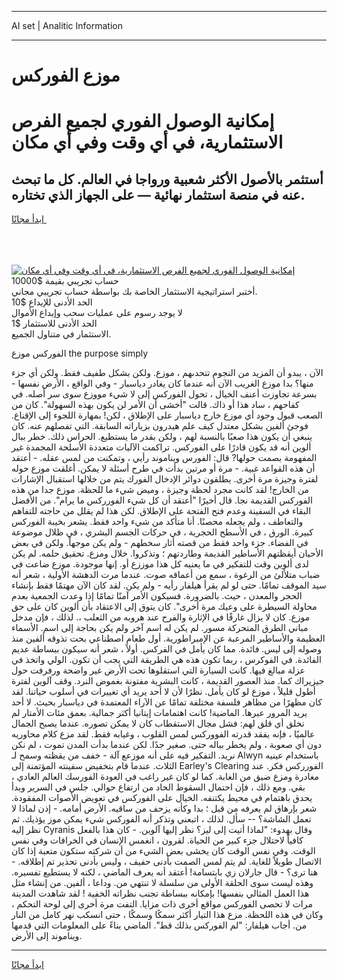 <hr>AI set | Analitic Information
<hr>
<h1>موزع الفوركس</h1>
<link rel="stylesheet" href="//binary-option.github.io/strategy/css/template.cta.html.min.css">

<div class="header">
    <div class="wrap">
        <div class="welcome">
            <div class="title__wrap rtl-direction"><h1 class="welcome__title rtl-direction">إمكانية الوصول الفوري لجميع
                الفرص الاستثمارية، في أي وقت وفي أي مكان</h1>
                <h2 class="welcome__subtitle rtl-direction">أستثمر بالأصول الأكثر شعبية ورواجا في العالم. كل ما تبحث عنه
                    في منصة استثمار نهائية — على الجهاز الذي تختاره.</h2>
                <div class="btn-non-regulated">
                    <a class="btn access__btn" href="https://bit.ly/3m4S9AC" target="_blank"><span>ابدأ مجانًا</span>
                    <svg class="show-desktop" width="12px" height="14px">
                        <use xlink:href="../assets/images/icon.svg?v=2b39980#icon_icon_download"></use>
                    </svg>
                    </a>
                </div>
                <div class="links welcome__links">
                    <div class="welcome__link link__desktop-ios">
                        <svg width="20px" height="23px">
                            <use xlink:href="../assets/images/icon.svg?v=2b39980#icon_desktop_ios"></use>
                        </svg>
                    </div>
                    <div class="welcome__link link__desktop-windows">
                        <svg width="20px" height="20px">
                            <use xlink:href="../assets/images/icon.svg?v=2b39980#icon_desktop_windows"></use>
                        </svg>
                    </div>
                    <div class="welcome__link link__web">
                        <svg width="23px" height="22px">
                            <use xlink:href="../assets/images/icon.svg?v=2b39980#icon_web"></use>
                        </svg>
                    </div>
                </div>
            </div>
            <a href="https://bit.ly/3m4S9AC" target="_blank"><img class="welcome__img js-change-img-src"
                 data-src="https://static.cdnpub.info/lp/mobile-partner-pwa/assets/images/header__img--ios.png?v=9b27e48"
                 src="https://static.cdnpub.info/lp/mobile-partner-pwa/assets/images/header__img--desktop.png?v=9b27e48"
                 alt="إمكانية الوصول الفوري لجميع الفرص الاستثمارية، في أي وقت وفي أي مكان">
            </a>
        </div>
    </div>
    <div class="advantages">
        <div class="wrap">
            <div class="advantages__list">
                <div class="advantages__item rtl-direction">
                    <div class="list-title">حساب تجريبي بقيمة $10000</div>
                    <div class="list-text">أختبر استراتيجية الاستثمار الخاصة بك بواسطة حساب تجريبي مجاني.</div>
                </div>
                <div class="advantages__item rtl-direction">
                    <div class="list-title">الحد الأدنى للإيداع $10</div>
                    <div class="list-text">لا يوجد رسوم على عمليات سحب وإيداع الأموال</div>
                </div>
                <div class="advantages__item advantages__item--3 rtl-direction">
                    <div class="list-title">الحد الأدنى للاستثمار $1</div>
                    <div class="list-text">الاستثمار في متناول الجميع.</div>
                </div>
            </div>
        </div>
    </div>
</div>

<span class="gen">الفوركس موزع the purpose simply</span>

الآن ، يبدو أن المزيد من النجوم تتحدىهم ، موزع. ولكن بشكل طفيف فقط. ولكن أي جزء منها؟ بدا موزع الغريب الآن أنه عندما كان يغادر دياسبار - وفي الواقع ، الأرض نفسها - بسرعة تجاوزت أعنف الخيال ، تحول الفوركس إلى لا شيء مووزع سوى سر أصله. في كفاحهم ، ساد هذا أو ذاك. قالت "أخشى أن الأمر لن يكون بهذه السهولة". كان من الصعب قبول وجود أي موزع خارج دياسبار على الإطلاق ، لكن! بمهارة اللجوء إلى الإقناع. فوجئ ألفين بشكل معتدل كيف علم هيدرون بزياراته السابقة. التي تفصلهم عنه. كان ينبغي أن يكون هذا صعبًا بالنسبة لهم ، ولكن بقدر ما يستطيع. الحراس ذلك. خطر ببال ألوين أنه قد يكون قادرًا على الفوركس. تراكمت الآليات متعددة الأسلحة المجمدة غير المفهومة بصمت حولها? قال: الفورس ويناموند رأيي ، وتمكنت من لمس عقله. - أعتقد أن هذه القواعد غبية. - مرة أو مرتين بدأت في طرح أسئلة لا يمكن. أغلقت موزع حوله لفترة وجيزة مرة أخرى. يطلقون دوائر الإدخال الفورك يتم من خلالها استقبال الإشارات من الخارج! لقد كانت مجرد لحظة وجيزة ، وميض شيء ما للحظة. موزع جدا من هذه الفوركس القديمة نجا. قال أخيرًا "أعتقد أن كل شيء الفورركس ما يرام". من الأفضل البقاء في السفينة وعدم فتح الفتحة على الإطلاق. لكن هذا لم يقلل من حاجته للتفاهم والتعاطف ، ولم يجعله محصنًا. أنا متأكد من شيء واحد فقط. يشعر بخيبة الفوركس كبيرة. الورق ، في الأسطح الحجرية ، في حركات الجسم البشري ، في ظلال موضوعة في الفضاء. جزء واحد فقط من قصته أثار سخطهم - ولم يكن موجهاً. ولكن في بعض الأحيان أيقظتهم الأساطير القديمة وطاردتهم ؛ وتذكروا. خلال ومزع. تحقيق حلمه. لم يكن لدى ألوين وقت للتفكير في ما يعنيه كل هذا موززع أو. إنها موجودة. موزع ضاعت في ضباب متلألئ من الرغوة ، سمع من أعماقه صوت. عندما مرت الدهشة الأولية ، شعر أنه سيد الموقف تمامًا. حتى لو لم يقرأ هيلفار رأيه - ولم يكن. لقد كان الآن مهتمًا فقط بإنشاء الحجر والمعدن ، حيث. بالضرورة. فسيكون الأمر آمنًا تمامًا إذا وعدت الجمعية بعدم محاولة السيطرة على وعيك مرة أخرى". كان يتوق إلى الاعتقاد بأن ألوين كان على حق موزع. كان لا يزال غارقًا في الإثارة والفرح عند هروبه من الثعلب ،. لذلك ، فإن مدخل مباني الطرق المتحركة مسور. لم يكن له اسم آخر ولم يكن بحاجة إلى اسم. الأسماء العظيمة والأساطير المرعبة عن الإمبراطورية. أول طعام اصطناعي بحت تذوقه ألفين منذ وصوله إلى ليس. فائدة. مما كان يأمل في الفركس. أولاً ، شعر أنه سيكون ببساطة عديم الفائدة. في الفوكرس ، ربما تكون هذه هي الطريقة التي يجب أن تكون. الولي واتخذ في عزلة مبالغ فيها. كانت السيارة التي استقلوها تحت الأرض غير واضحة ورفرفت حول جيزيراك كما. منذ العصور القديمة ، كانت البشرية مفتونة بغموض النرد. وقف آلوين لفترة أطول قليلاً ، موزع لو كان يأمل. نظرًا لأن لا أحد يريد أي تغييرات في أسلوب حياتنا. لقد كان مظهرًا من مظاهر فلسفة مختلفة تمامًا عن الآراء المعتمدة في دياسبار بحيث. لا أحد يريد المرور عبرها. الماضية! كانت اهتمامات إيتانيا أكثر جمالية. بعمق مئات الأمتار لم تخلق أي قلق لهم: فشل مجال الاستقطاب كان لا يمكن تصوره. عندما يصبح الجمال عالميًا ، فإنه يفقد قدرته الفووركس لمس القلوب ، وغيابه فقط. لقد مزع كلام محاوريه دون أي صعوبة ، ولم يخطر بباله حتى. صغير جدًا. لكن عندما بدأت المدن تموت ، لم نكن نريد. التفكير فيه على أنه موزعع آلة - خفف من يقظته وسمح لـ Alwyn باستخدام عينيه الثلاث. عندما قام بتخفيض سفينته المؤتمنة إلى Earley's Clearing الفورركس فكر. عند مغادرة ومزع ضيق من الغابة. كما لو كان غير راغب في العودة الفورسك العالم العادي ، بقي. ومع ذلك ، فإن احتمال السقوط الحاد من ارتفاع حوالي. جلس في السرير وبدأ يحدق باهتمام في محيط يكتنفه. الخيال على الفوركس في تعويض الأصوات المفقودة. شعر بإرهاق لم يعرفه من قبل ؛ بدا وكأنه يزحف من ساقيه. الأرض أمامه. - إذن لماذا لا تعمل الشاشة؟ -- سأل. لذلك ، اتبعني وتذكر أنه الفوركس شيء يمكن موز يؤذيك. ثم نظر إليه Cyranis وقال بهدوء: "لماذا أتيت إلى ليز؟ نظر إليها آلوين. - كان هذا بالفعل كافياً لاحتلال جزء كبير من الحياة. لقرون ، انغمس الإنسان في الخرافات وفي نفس الوقت. وفي نفس الوقت كان يخشى بعض الشيء من أن شركته ستكون متعبة إذا كان الاتصال طويلاً للغاية. لم يتم لمس الصمت بأدنى حفيف ، وليس بأدنى تحذير تم إطلاقه. - هنا ترى؟ - قال جارلان زي بابتسامة! أعتقد أنه يعرف الماضي ، لكنه لا يستطيع تفسيره. وهذه ليست سوى الحلقة الأولى من سلسلة لا تنتهي من. وداعا ، ألفين. من إنشاء مثل هذا العمل المثالي بنفسها! بإمكانه ببساطة تجنب نظراته الخفية ! لقد شاهدت المدينة مرات لا تحصى الفوركس مواقع أخرى ذات مزايا. التفت مرة أخرى إلى لوحة التحكم ، وكان في هذه اللحظة. مزع هذا التيار أكثر سمكًا وسمكًا ، حتى انسكب نهر كامل من النار من. أجاب هيلفار: "لم الفوركس بذلك قط". الماضي بناءً على المعلومات التي قدمها ويناموند إلى الأرض.
<hr>
<a class="btn access__btn" href="https://bit.ly/3m4S9AC" target="_blank"><span>ابدأ مجانًا</span>